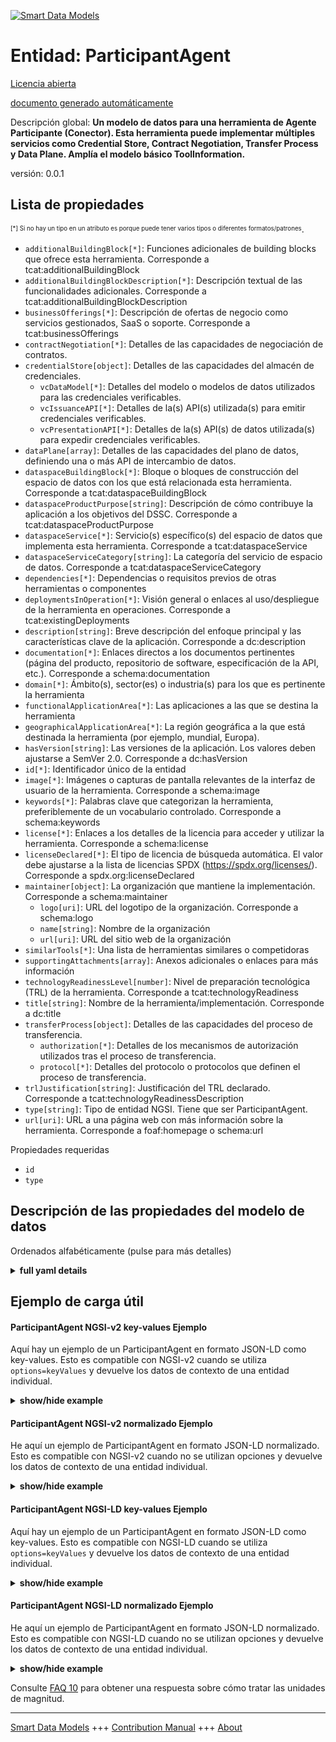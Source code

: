 <!-- 10-Header -->  
[![Smart Data Models](https://smartdatamodels.org/wp-content/uploads/2022/01/SmartDataModels_logo.png "Logo")](https://smartdatamodels.org)  
Entidad: ParticipantAgent  
=========================<!-- /10-Header -->  
<!-- 15-License -->  
[Licencia abierta](https://github.com/smart-data-models//dataModel.DataSpace/blob/master/ParticipantAgent/LICENSE.md)  
[documento generado automáticamente](https://docs.google.com/presentation/d/e/2PACX-1vTs-Ng5dIAwkg91oTTUdt8ua7woBXhPnwavZ0FxgR8BsAI_Ek3C5q97Nd94HS8KhP-r_quD4H0fgyt3/pub?start=false&loop=false&delayms=3000#slide=id.gb715ace035_0_60)  
<!-- /15-License -->  
<!-- 20-Description -->  
Descripción global: **Un modelo de datos para una herramienta de Agente Participante (Conector). Esta herramienta puede implementar múltiples servicios como Credential Store, Contract Negotiation, Transfer Process y Data Plane. Amplía el modelo básico ToolInformation.**  
versión: 0.0.1  
<!-- /20-Description -->  
<!-- 30-PropertiesList -->  

## Lista de propiedades  

<sup><sub>[*] Si no hay un tipo en un atributo es porque puede tener varios tipos o diferentes formatos/patrones</sub></sup>.  
- `additionalBuildingBlock[*]`: Funciones adicionales de building blocks que ofrece esta herramienta. Corresponde a tcat:additionalBuildingBlock  - `additionalBuildingBlockDescription[*]`: Descripción textual de las funcionalidades adicionales. Corresponde a tcat:additionalBuildingBlockDescription  - `businessOfferings[*]`: Descripción de ofertas de negocio como servicios gestionados, SaaS o soporte. Corresponde a tcat:businessOfferings  - `contractNegotiation[*]`: Detalles de las capacidades de negociación de contratos.  - `credentialStore[object]`: Detalles de las capacidades del almacén de credenciales.  	- `vcDataModel[*]`: Detalles del modelo o modelos de datos utilizados para las credenciales verificables.    
	- `vcIssuanceAPI[*]`: Detalles de la(s) API(s) utilizada(s) para emitir credenciales verificables.    
	- `vcPresentationAPI[*]`: Detalles de la(s) API(s) de datos utilizada(s) para expedir credenciales verificables.    
- `dataPlane[array]`: Detalles de las capacidades del plano de datos, definiendo una o más API de intercambio de datos.  - `dataspaceBuildingBlock[*]`: Bloque o bloques de construcción del espacio de datos con los que está relacionada esta herramienta. Corresponde a tcat:dataspaceBuildingBlock  - `dataspaceProductPurpose[string]`: Descripción de cómo contribuye la aplicación a los objetivos del DSSC. Corresponde a tcat:dataspaceProductPurpose  - `dataspaceService[*]`: Servicio(s) específico(s) del espacio de datos que implementa esta herramienta. Corresponde a tcat:dataspaceService  - `dataspaceServiceCategory[string]`: La categoría del servicio de espacio de datos. Corresponde a tcat:dataspaceServiceCategory  - `dependencies[*]`: Dependencias o requisitos previos de otras herramientas o componentes  - `deploymentsInOperation[*]`: Visión general o enlaces al uso/despliegue de la herramienta en operaciones. Corresponde a tcat:existingDeployments  - `description[string]`: Breve descripción del enfoque principal y las características clave de la aplicación. Corresponde a dc:description  - `documentation[*]`: Enlaces directos a los documentos pertinentes (página del producto, repositorio de software, especificación de la API, etc.). Corresponde a schema:documentation  - `domain[*]`: Ámbito(s), sector(es) o industria(s) para los que es pertinente la herramienta  - `functionalApplicationArea[*]`: Las aplicaciones a las que se destina la herramienta  - `geographicalApplicationArea[*]`: La región geográfica a la que está destinada la herramienta (por ejemplo, mundial, Europa).  - `hasVersion[string]`: Las versiones de la aplicación. Los valores deben ajustarse a SemVer 2.0. Corresponde a dc:hasVersion  - `id[*]`: Identificador único de la entidad  - `image[*]`: Imágenes o capturas de pantalla relevantes de la interfaz de usuario de la herramienta. Corresponde a schema:image  - `keywords[*]`: Palabras clave que categorizan la herramienta, preferiblemente de un vocabulario controlado. Corresponde a schema:keywords  - `license[*]`: Enlaces a los detalles de la licencia para acceder y utilizar la herramienta. Corresponde a schema:license  - `licenseDeclared[*]`: El tipo de licencia de búsqueda automática. El valor debe ajustarse a la lista de licencias SPDX (https://spdx.org/licenses/). Corresponde a spdx.org:licenseDeclared  - `maintainer[object]`: La organización que mantiene la implementación. Corresponde a schema:maintainer  	- `logo[uri]`: URL del logotipo de la organización. Corresponde a schema:logo    
	- `name[string]`: Nombre de la organización    
	- `url[uri]`: URL del sitio web de la organización    
- `similarTools[*]`: Una lista de herramientas similares o competidoras  - `supportingAttachments[array]`: Anexos adicionales o enlaces para más información  - `technologyReadinessLevel[number]`: Nivel de preparación tecnológica (TRL) de la herramienta. Corresponde a tcat:technologyReadiness  - `title[string]`: Nombre de la herramienta/implementación. Corresponde a dc:title  - `transferProcess[object]`: Detalles de las capacidades del proceso de transferencia.  	- `authorization[*]`: Detalles de los mecanismos de autorización utilizados tras el proceso de transferencia.    
	- `protocol[*]`: Detalles del protocolo o protocolos que definen el proceso de transferencia.    
- `trlJustification[string]`: Justificación del TRL declarado. Corresponde a tcat:technologyReadinessDescription  - `type[string]`: Tipo de entidad NGSI. Tiene que ser ParticipantAgent.  - `url[uri]`: URL a una página web con más información sobre la herramienta. Corresponde a foaf:homepage o schema:url  <!-- /30-PropertiesList -->  
<!-- 35-RequiredProperties -->  
Propiedades requeridas  
- `id`  - `type`  <!-- /35-RequiredProperties -->  
<!-- 40-NotesYaml -->  
<!-- /40-NotesYaml -->  
<!-- 50-DataModelHeader -->  
## Descripción de las propiedades del modelo de datos  
Ordenados alfabéticamente (pulse para más detalles)  
<!-- /50-DataModelHeader -->  
<!-- 60-ModelYaml -->  
<details><summary><strong>full yaml details</strong></summary>    
```yaml  
ParticipantAgent:    
  description: A data model for a Participant Agent (Connector) tool. This tool can implement multiple services like Credential Store, Contract Negotiation, Transfer Process, and Data Plane. It extends the base ToolInformation model.    
  properties:    
    additionalBuildingBlock:    
      anyOf:    
        - items:    
            type: string    
          type: array    
        - type: string    
      description: Additional building blocks functions offered by this tool. Corresponds to tcat:additionalBuildingBlock    
      x-ngsi:    
        type: Property    
    additionalBuildingBlockDescription:    
      anyOf:    
        - items:    
            type: string    
          type: array    
        - type: string    
      description: Textual description of additional functionalities. Corresponds to tcat:additionalBuildingBlockDescription    
      x-ngsi:    
        type: Property    
    businessOfferings:    
      anyOf:    
        - items:    
            type: string    
          type: array    
        - type: string    
      description: Description of business offerings like managed services, SaaS, or support. Corresponds to tcat:businessOfferings    
      x-ngsi:    
        type: Property    
    contractNegotiation:    
      anyOf:    
        - items:    
            properties:    
              conformsTo:    
                description: Version(s) of the specification it conforms to. Corresponds to dcterms:conformsTo    
                items:    
                  type: string    
                type: array    
                x-ngsi:    
                  type: Property    
              homepage:    
                description: Homepage of the specification. Corresponds to foaf:homepage    
                format: uri    
                type: string    
                x-ngsi:    
                  type: Property    
              name:    
                description: Name of the specification or standard. Corresponds to dc:title    
                type: string    
                x-ngsi:    
                  type: Property    
              standardizedBy:    
                description: The standardization body. Corresponds to tcat:standardizedBy    
                type: string    
                x-ngsi:    
                  type: Property    
            type: object    
          type: array    
        - properties:    
            conformsTo:    
              description: Version(s) of the specification it conforms to. Corresponds to dcterms:conformsTo    
              items:    
                type: string    
              type: array    
              x-ngsi:    
                type: Property    
            homepage:    
              description: Homepage of the specification. Corresponds to foaf:homepage    
              format: uri    
              type: string    
              x-ngsi:    
                type: Property    
            name:    
              description: Name of the specification or standard. Corresponds to dc:title    
              type: string    
              x-ngsi:    
                type: Property    
            standardizedBy:    
              description: The standardization body. Corresponds to tcat:standardizedBy    
              type: string    
              x-ngsi:    
                type: Property    
          type: object    
      description: Details of the contract negotiation capabilities.    
      minItems: 1    
      x-ngsi:    
        type: Property    
    credentialStore:    
      description: Details of the credential store capabilities.    
      properties:    
        vcDataModel:    
          anyOf:    
            - items:    
                properties:    
                  conformsTo:    
                    description: Version(s) of the specification it conforms to. Corresponds to dcterms:conformsTo    
                    items:    
                      type: string    
                    type: array    
                    x-ngsi:    
                      type: Property    
                  homepage:    
                    description: Homepage of the specification. Corresponds to foaf:homepage    
                    format: uri    
                    type: string    
                    x-ngsi:    
                      type: Property    
                  name:    
                    description: Name of the specification or standard. Corresponds to dc:title    
                    type: string    
                    x-ngsi:    
                      type: Property    
                  standardizedBy:    
                    description: The standardization body. Corresponds to tcat:standardizedBy    
                    type: string    
                    x-ngsi:    
                      type: Property    
                type: object    
              type: array    
            - conformsTo:    
                description: Version(s) of the specification it conforms to. Corresponds to dcterms:conformsTo    
                items:    
                  type: string    
                type: array    
                x-ngsi:    
                  type: Property    
              homepage:    
                description: Homepage of the specification. Corresponds to foaf:homepage    
                format: uri    
                type: string    
                x-ngsi:    
                  type: Property    
              name:    
                description: Name of the specification or standard. Corresponds to dc:title    
                type: string    
                x-ngsi:    
                  type: Property    
              standardizedBy:    
                description: The standardization body. Corresponds to tcat:standardizedBy    
                type: string    
                x-ngsi:    
                  type: Property    
          description: Details of data model(s) used for Verifiable Credentials.    
          minItems: 1    
          x-ngsi:    
            type: Property    
        vcIssuanceAPI:    
          anyOf:    
            - items:    
                properties:    
                  conformsTo:    
                    description: Version(s) of the specification it conforms to. Corresponds to dcterms:conformsTo    
                    items:    
                      type: string    
                    type: array    
                    x-ngsi:    
                      type: Property    
                  homepage:    
                    description: Homepage of the specification. Corresponds to foaf:homepage    
                    format: uri    
                    type: string    
                    x-ngsi:    
                      type: Property    
                  name:    
                    description: Name of the specification or standard. Corresponds to dc:title    
                    type: string    
                    x-ngsi:    
                      type: Property    
                  standardizedBy:    
                    description: The standardization body. Corresponds to tcat:standardizedBy    
                    type: string    
                    x-ngsi:    
                      type: Property    
                type: object    
              type: array    
            - conformsTo:    
                description: Version(s) of the specification it conforms to. Corresponds to dcterms:conformsTo    
                items:    
                  type: string    
                type: array    
                x-ngsi:    
                  type: Property    
              homepage:    
                description: Homepage of the specification. Corresponds to foaf:homepage    
                format: uri    
                type: string    
                x-ngsi:    
                  type: Property    
              name:    
                description: Name of the specification or standard. Corresponds to dc:title    
                type: string    
                x-ngsi:    
                  type: Property    
              standardizedBy:    
                description: The standardization body. Corresponds to tcat:standardizedBy    
                type: string    
                x-ngsi:    
                  type: Property    
          description: Details of the API(s) used for issuing Verifiable Credentials.    
          minItems: 1    
          x-ngsi:    
            type: Property    
        vcPresentationAPI:    
          anyOf:    
            - items:    
                properties:    
                  conformsTo:    
                    description: Version(s) of the specification it conforms to. Corresponds to dcterms:conformsTo    
                    items:    
                      type: string    
                    type: array    
                    x-ngsi:    
                      type: Property    
                  homepage:    
                    description: Homepage of the specification. Corresponds to foaf:homepage    
                    format: uri    
                    type: string    
                    x-ngsi:    
                      type: Property    
                  name:    
                    description: Name of the specification or standard. Corresponds to dc:title    
                    type: string    
                    x-ngsi:    
                      type: Property    
                  standardizedBy:    
                    description: The standardization body. Corresponds to tcat:standardizedBy    
                    type: string    
                    x-ngsi:    
                      type: Property    
                type: object    
              type: array    
            - conformsTo:    
                description: Version(s) of the specification it conforms to. Corresponds to dcterms:conformsTo    
                items:    
                  type: string    
                type: array    
                x-ngsi:    
                  type: Property    
              homepage:    
                description: Homepage of the specification. Corresponds to foaf:homepage    
                format: uri    
                type: string    
                x-ngsi:    
                  type: Property    
              name:    
                description: Name of the specification or standard. Corresponds to dc:title    
                type: string    
                x-ngsi:    
                  type: Property    
              standardizedBy:    
                description: The standardization body. Corresponds to tcat:standardizedBy    
                type: string    
                x-ngsi:    
                  type: Property    
          description: Details of data API(s) used for issuing Verifiable Credentials.    
          minItems: 1    
          x-ngsi:    
            type: Property    
      type: object    
      x-ngsi:    
        type: Property    
    dataPlane:    
      description: Details of the data plane capabilities, defining one or more data exchange APIs.    
      items:    
        properties:    
          accepts:    
            anyOf:    
              - items:    
                  type: string    
                type: array    
              - type: string    
            description: List of MIME types the data plane can accept for import. Corresponds to HTTP Accept header.    
            type: array    
            x-ngsi:    
              type: Property    
          apiSpecification:    
            anyOf:    
              - items:    
                  properties:    
                    conformsTo:    
                      description: Version(s) of the specification it conforms to. Corresponds to dcterms:conformsTo    
                      items:    
                        type: string    
                      type: array    
                      x-ngsi:    
                        type: Property    
                    homepage:    
                      description: Homepage of the specification. Corresponds to foaf:homepage    
                      format: uri    
                      type: string    
                      x-ngsi:    
                        type: Property    
                    name:    
                      description: Name of the specification or standard. Corresponds to dc:title    
                      type: string    
                      x-ngsi:    
                        type: Property    
                    standardizedBy:    
                      description: The standardization body. Corresponds to tcat:standardizedBy    
                      type: string    
                      x-ngsi:    
                        type: Property    
                  type: object    
                type: array    
              - properties:    
                  conformsTo:    
                    description: Version(s) of the specification it conforms to. Corresponds to dcterms:conformsTo    
                    items:    
                      type: string    
                    type: array    
                    x-ngsi:    
                      type: Property    
                  homepage:    
                    description: Homepage of the specification. Corresponds to foaf:homepage    
                    format: uri    
                    type: string    
                    x-ngsi:    
                      type: Property    
                  name:    
                    description: Name of the specification or standard. Corresponds to dc:title    
                    type: string    
                    x-ngsi:    
                      type: Property    
                  standardizedBy:    
                    description: The standardization body. Corresponds to tcat:standardizedBy    
                    type: string    
                    x-ngsi:    
                      type: Property    
                type: object    
            description: Details of API specification mechanisms used on the data plane.    
            minItems: 1    
            x-ngsi:    
              type: Property    
          contentType:    
            anyOf:    
              - items:    
                  type: string    
                type: array    
              - type: string    
            description: List of MIME types the data plane can export. Corresponds to HTTP Content-Type header.    
            type: array    
            x-ngsi:    
              type: Property    
          openAPI:    
            anyOf:    
              - items:    
                  format: uri    
                  type: string    
                type: array    
              - format: uri    
                type: string    
            description: Link(s) to a machine-readable interface of the API. Corresponds to tcat:openAPI.    
            type: array    
            x-ngsi:    
              type: Property    
        type: object    
      type: array    
      x-ngsi:    
        type: Property    
    dataspaceBuildingBlock:    
      anyOf:    
        - items:    
            type: string    
          type: array    
        - type: string    
      description: The data space building block(s) this tool is related to. Corresponds to tcat:dataspaceBuildingBlock    
      minItems: 1    
      x-ngsi:    
        type: Property    
    dataspaceProductPurpose:    
      description: Description of how the implementation contributes to DSSC's objectives. Corresponds to tcat:dataspaceProductPurpose    
      type: string    
      x-ngsi:    
        type: Property    
    dataspaceService:    
      anyOf:    
        - items:    
            type: string    
          type: array    
        - type: string    
      description: The specific data space service(s) this tool implements. Corresponds to tcat:dataspaceService    
      minItems: 1    
      x-ngsi:    
        type: Property    
    dataspaceServiceCategory:    
      description: The category of the data space service. Corresponds to tcat:dataspaceServiceCategory    
      enum:    
        - Federation services    
        - Participant Agent services    
        - Value Creation services    
      type: string    
      x-ngsi:    
        type: Property    
    dependencies:    
      anyOf:    
        - items:    
            type: string    
          type: array    
        - type: string    
      description: Dependencies or prerequisites on other tools or components    
      x-ngsi:    
        type: Property    
    deploymentsInOperation:    
      anyOf:    
        - items:    
            type: string    
          type: array    
        - type: string    
      description: Overview or links to usage/deployments of the tool in operations. Corresponds to tcat:existingDeployments    
      x-ngsi:    
        type: Property    
    description:    
      description: A brief overview of the primary focus and key features of the implementation. Corresponds to dc:description    
      type: string    
      x-ngsi:    
        type: Property    
    documentation:    
      anyOf:    
        - items:    
            format: uri    
            type: string    
          type: array    
        - format: uri    
          type: string    
      description: Direct links to relevant documents (product page, software repository, API spec, etc.). Corresponds to schema:documentation    
      minItems: 1    
      x-ngsi:    
        type: Property    
    domain:    
      anyOf:    
        - items:    
            type: string    
          type: array    
        - type: string    
      description: The domain(s), sector(s), or industry/ies for which the tool is relevant    
      x-ngsi:    
        type: Property    
    functionalApplicationArea:    
      anyOf:    
        - items:    
            type: string    
          type: array    
        - type: string    
      description: The applications for which the tool is intended    
      x-ngsi:    
        type: Property    
    geographicalApplicationArea:    
      anyOf:    
        - items:    
            type: string    
          type: array    
        - type: string    
      description: The geographical region for which the tool is intended (e.g., global, Europe)    
      x-ngsi:    
        type: Property    
    hasVersion:    
      description: The versions of the implementation. Values must adhere to SemVer 2.0. Corresponds to dc:hasVersion    
      type: string    
      x-ngsi:    
        type: Property    
    id:    
      anyOf:    
        - description: Identifier format of any NGSI entity    
          maxLength: 256    
          minLength: 1    
          pattern: ^[\w\-\.\{\}\$\+\*\[\]`|~^@!,:\\]+$    
          type: string    
          x-ngsi:    
            type: Property    
        - description: Identifier format of any NGSI entity    
          format: uri    
          type: string    
          x-ngsi:    
            type: Property    
      description: Unique identifier of the entity    
      x-ngsi:    
        type: Relationship    
    image:    
      anyOf:    
        - items:    
            format: uri    
            type: string    
          type: array    
        - format: uri    
          type: string    
      description: Relevant pictures or screenshots of the tool’s user interface. Corresponds to schema:image    
      x-ngsi:    
        type: Property    
    keywords:    
      anyOf:    
        - items:    
            type: string    
          type: array    
        - type: string    
      description: Keywords that categorize the tool, preferably from a controlled vocabulary. Corresponds to schema:keywords    
      x-ngsi:    
        type: Property    
    license:    
      anyOf:    
        - items:    
            format: uri    
            type: string    
          type: array    
        - format: uri    
          type: string    
      description: Links to the license details for accessing and using the tool. Corresponds to schema:license    
      minItems: 1    
      x-ngsi:    
        type: Property    
    licenseDeclared:    
      anyOf:    
        - items:    
            type: string    
          type: array    
        - type: string    
      description: The machine-searchable license type. Value must adhere to SPDX license list (https://spdx.org/licenses/). Corresponds to spdx.org:licenseDeclared    
      minItems: 1    
      x-ngsi:    
        type: Property    
    maintainer:    
      description: The organization that maintains the implementation. Corresponds to schema:maintainer    
      properties:    
        logo:    
          description: URL of the organization's logo. Corresponds to schema:logo    
          format: uri    
          type: string    
          x-ngsi:    
            type: Property    
        name:    
          description: Name of the organization    
          type: string    
          x-ngsi:    
            type: Property    
        url:    
          description: URL of the organization's website    
          format: uri    
          type: string    
          x-ngsi:    
            type: Property    
      required:    
        - name    
      type: object    
      x-ngsi:    
        type: Property    
    similarTools:    
      anyOf:    
        - items:    
            type: string    
          type: array    
        - type: string    
      description: A list of similar or competing tools    
      x-ngsi:    
        type: Property    
    supportingAttachments:    
      description: Additional attachments or links for more information    
      items:    
        description: Additional attachments or links for more information    
        format: uri    
        type: string    
        x-ngsi:    
          type: Property    
      type: array    
      x-ngsi:    
        type: Property    
    technologyReadinessLevel:    
      description: The Technology Readiness Level (TRL) of the tool. Corresponds to tcat:technologyReadiness    
      maximum: 9    
      minimum: 1    
      type: number    
      x-ngsi:    
        type: Property    
    title:    
      description: The name of the tool/implementation. Corresponds to dc:title    
      type: string    
      x-ngsi:    
        type: Property    
    transferProcess:    
      description: Details of the transfer process capabilities.    
      properties:    
        authorization:    
          anyOf:    
            - items:    
                properties:    
                  conformsTo:    
                    description: Version(s) of the specification it conforms to. Corresponds to dcterms:conformsTo    
                    items:    
                      type: string    
                    type: array    
                    x-ngsi:    
                      type: Property    
                  homepage:    
                    description: Homepage of the specification. Corresponds to foaf:homepage    
                    format: uri    
                    type: string    
                    x-ngsi:    
                      type: Property    
                  name:    
                    description: Name of the specification or standard. Corresponds to dc:title    
                    type: string    
                    x-ngsi:    
                      type: Property    
                  standardizedBy:    
                    description: The standardization body. Corresponds to tcat:standardizedBy    
                    type: string    
                    x-ngsi:    
                      type: Property    
                type: object    
              type: array    
            - conformsTo:    
                description: Version(s) of the specification it conforms to. Corresponds to dcterms:conformsTo    
                items:    
                  type: string    
                type: array    
                x-ngsi:    
                  type: Property    
              homepage:    
                description: Homepage of the specification. Corresponds to foaf:homepage    
                format: uri    
                type: string    
                x-ngsi:    
                  type: Property    
              name:    
                description: Name of the specification or standard. Corresponds to dc:title    
                type: string    
                x-ngsi:    
                  type: Property    
              standardizedBy:    
                description: The standardization body. Corresponds to tcat:standardizedBy    
                type: string    
                x-ngsi:    
                  type: Property    
          description: Details of authorization mechanisms used behind the transfer process.    
          minItems: 1    
          x-ngsi:    
            type: Property    
        protocol:    
          anyOf:    
            - items:    
                properties:    
                  conformsTo:    
                    description: Version(s) of the specification it conforms to. Corresponds to dcterms:conformsTo    
                    items:    
                      type: string    
                    type: array    
                    x-ngsi:    
                      type: Property    
                  homepage:    
                    description: Homepage of the specification. Corresponds to foaf:homepage    
                    format: uri    
                    type: string    
                    x-ngsi:    
                      type: Property    
                  name:    
                    description: Name of the specification or standard. Corresponds to dc:title    
                    type: string    
                    x-ngsi:    
                      type: Property    
                  standardizedBy:    
                    description: The standardization body. Corresponds to tcat:standardizedBy    
                    type: string    
                    x-ngsi:    
                      type: Property    
                type: object    
              type: array    
            - conformsTo:    
                description: Version(s) of the specification it conforms to. Corresponds to dcterms:conformsTo    
                items:    
                  type: string    
                type: array    
                x-ngsi:    
                  type: Property    
              homepage:    
                description: Homepage of the specification. Corresponds to foaf:homepage    
                format: uri    
                type: string    
                x-ngsi:    
                  type: Property    
              name:    
                description: Name of the specification or standard. Corresponds to dc:title    
                type: string    
                x-ngsi:    
                  type: Property    
              standardizedBy:    
                description: The standardization body. Corresponds to tcat:standardizedBy    
                type: string    
                x-ngsi:    
                  type: Property    
          description: Details of protocol(s) defining the transfer process.    
          minItems: 1    
          x-ngsi:    
            type: Property    
      type: object    
      x-ngsi:    
        type: Property    
    trlJustification:    
      description: Justification for the declared TRL. Corresponds to tcat:technologyReadinessDescription    
      type: string    
      x-ngsi:    
        type: Property    
    type:    
      description: NGSI entity type. It has to be ParticipantAgent.    
      enum:    
        - ParticipantAgent    
      type: string    
      x-ngsi:    
        type: Property    
    url:    
      description: A URL to a webpage with more information about the tool. Corresponds to foaf:homepage or schema:url    
      format: uri    
      type: string    
      x-ngsi:    
        type: Property    
  required:    
    - id    
    - type    
  type: object    
  x-derived-from: ''    
  x-disclaimer: Redistribution and use in source and binary forms, with or without modification, are permitted  provided that the license conditions are met. Copyleft (c) 2025 Contributors to Smart Data Models Program    
  x-license-url: https://github.com/smart-data-models/dataModel.DataSpace/blob/master/ParticipantAgent/LICENSE.md    
  x-model-schema: https://smart-data-models.github.io/dataModel.DataSpace/ParticipantAgent/schema.json    
  x-model-tags: ''    
  x-version: 0.0.1    
```  
</details>    
<!-- /60-ModelYaml -->  
<!-- 70-MiddleNotes -->  
<!-- /70-MiddleNotes -->  
<!-- 80-Examples -->  
## Ejemplo de carga útil  
#### ParticipantAgent NGSI-v2 key-values Ejemplo  
Aquí hay un ejemplo de un ParticipantAgent en formato JSON-LD como key-values. Esto es compatible con NGSI-v2 cuando se utiliza `options=keyValues` y devuelve los datos de contexto de una entidad individual.  
<details><summary><strong>show/hide example</strong></summary>    
```json  
{  
  "id": "urn:ngsi-ld:ParticipantAgentt:FIWARE-DSC-2.28.0",  
  "type": "ParticipantAgent",  
  "title": "FIWARE Data Space Connector",  
  "description": "An integrated suite of components implementing DSBA recommendations",  
  "url": "https://github.com/FIWARE/data-space-connector",  
  "hasVersion":  "2.28.0",  
  "maintainer": {  
    "name": "FIWARE Foundation"  
  },  
  "dataspaceProductPurpose": "To provide a ready-to-use component for participants to join and interact within a data space.",  
  "documentation": [  
    "https://github.com/FIWARE/data-space-connector/blob/main/README.md"  
  ],  
  "license": [  
    "https://github.com/FIWARE/data-space-connector/blob/main/LICENSE"  
  ],  
  "licenseDeclared": [  
    "MIT"  
  ],  
  "dataspaceServiceCategory": "Participant Agent services",  
  "dataspaceService": [  
    "Credential Store",  
    "Contract Negotiation",  
    "Transfer Process",  
    "Data Plane"  
  ],  
  "dataspaceBuildingBlock": [  
    "Identity Management",  
    "Contract and Usage Policies",  
    "Data Exchange"  
  ],  
  "technologyReadinessLevel": 8,  
  "credentialStore": {  
    "vcDataModel": {  
      "name": "Verifiable Credentials Data Model",  
      "standardizedBy": "W3C",  
      "conformsTo": [  
        "1.1",  
        "2.0"  
      ],  
      "homepage": "https://www.w3.org/TR/vc-data-model/"  
    },  
    "vcIssuanceAPI": {  
      "name": "OpenID for Verifiable Credential Issuance",  
      "standardizedBy": "OpenID",  
      "conformsTo": [  
        "1.0.15"  
      ],  
      "homepage": "https://openid.net/specs/openid-4-verifiable-credential-issuance-1_0.html"  
    },  
    "vcPresentationAPI": {  
      "name": "OpenID for Verifiable Presentations",  
      "standardizedBy": "OpenID",  
      "conformsTo": [  
        "1.0"  
      ],  
      "homepage": "https://openid.net/specs/openid-4-verifiable-presentations-1_0.html"  
    }  
  },  
  "contractNegotiation": {  
    "name": "Agreement Management API",  
    "standardizedBy": "TMForum",  
    "conformsTo": [  
      "5.0.0"  
    ],  
    "homepage": "https://www.tmforum.org/oda/open-apis/agreement"  
  },  
  "transferProcess": {  
    "protocol": {  
      "name": "Dataspace Protocol",  
      "standardizedBy": "DSP",  
      "conformsTo": [  
        "2024-1"  
      ],  
      "homepage": "https://docs.internationaldataspaces.org/dataspace-protocol/"  
    },  
    "authorization": {  
      "name": "ODRL",  
      "standardizedBy": "W3C",  
      "conformsTo": [  
        "2.2"  
      ],  
      "homepage": "https://www.w3.org/TR/odrl-model/"  
    }  
  },  
  "dataPlane": [  
    {  
      "apiSpecification": {  
        "name": "NGSI-LD",  
        "standardizedBy": "ETSI",  
        "conformsTo": [  
          "1.8.1",  
          "1.9.1"  
        ],  
        "homepage": "https://www.etsi.org/deliver/etsi_gs/CIM/001_099/009/01.09.01_60/gs_CIM009v010901p.pdf"  
      },  
      "accepts": [  
        "application/json",  
        "application/ld+json"  
      ],  
      "contentType": [  
        "application/json",  
        "application/ld+json",  
        "application/geo+json"  
      ],  
      "openAPI": [  
        "https://forge.etsi.org/rep/cim/ngsi-ld-openapi/-/raw/v1.9.1/ngsi-ld-api-v1.9.1.yaml"  
      ]  
    },  
    {  
      "apiSpecification": {  
        "name": "HTTP File Download",  
        "standardizedBy": "IETF",  
        "conformsTo": [  
          "RFC7231"  
        ],  
        "homepage": "https://tools.ietf.org/html/rfc7231"  
      },  
      "accepts": [],  
      "contentType": [  
        "image/jpeg",  
        "image/png"  
      ]  
    }  
  ]  
}  
```  
</details>  
#### ParticipantAgent NGSI-v2 normalizado Ejemplo  
He aquí un ejemplo de ParticipantAgent en formato JSON-LD normalizado. Esto es compatible con NGSI-v2 cuando no se utilizan opciones y devuelve los datos de contexto de una entidad individual.  
<details><summary><strong>show/hide example</strong></summary>    
```json  
{  
  "id": "urn:ngsi-ld:ParticipantAgent:FIWARE-DSC-2.28.0",  
  "type": "ParticipantAgent",  
  "title": {  
    "type": "Text",  
    "value": "FIWARE Data Space Connector"  
  },  
  "description": {  
    "type": "Text",  
    "value": "An integrated suite of components implementing DSBA recommendations"  
  },  
  "url": {  
    "type": "URL",  
    "value": "https:/github.com/FIWARE/data-space-connector"  
  },  
  "hasVersion": {  
    "type": "Text",  
    "value": "2.28.0"  
  },  
  "maintainer": {  
    "type": "StructuredValue",  
    "value": {  
      "name": "FIWARE Foundation"  
    }  
  },  
  "dataspaceProductPurpose": {  
    "type": "Text",  
    "value": "To provide a ready-to-use component for participants to join and interact within a data space."  
  },  
  "documentation": {  
    "type": "URL",  
    "value": "https://github.com/FIWARE/data-space-connector/blob/main/README.md"  
  },  
  "license": {  
    "type": "URL",  
    "value": "https://github.com/FIWARE/data-space-connector/blob/main/LICENSE"  
  },  
  "licenseDeclared": {  
    "type": "Text",  
    "value": "MIT"  
  },  
  "dataspaceServiceCategory": {  
    "type": "Text",  
    "value": "Participant Agent services"  
  },  
  "dataspaceService": {  
    "type": "array",  
    "value": [  
      "Credential Store",  
      "Contract Negotiation",  
      "Transfer Process",  
      "Data Plane"  
    ]  
  },  
  "dataspaceBuildingBlock": {  
    "type": "array",  
    "value": [  
      "Identity Management",  
      "Contract and Usage Policies",  
      "Data Exchange"  
    ]  
  },  
  "technologyReadinessLevel": {  
    "type": "Number",  
    "value": 8  
  },  
  "credentialStore": {  
    "type": "StructuredValue",  
    "value": {  
      "vcDataModel": {  
        "name": "Verifiable Credentials Data Model",  
        "standardizedBy": {  
          "type": "Property",  
          "value": "W3C",  
          "conformsTo": [  
            "1.1",  
            "2.0"  
          ],  
          "homepage": "https://www.w3.org/TR/vc-data-model/"  
        },  
        "vcIssuanceAPI": {  
          "name": "OpenID for Verifiable Credential Issuance",  
          "standardizedBy": "OpenID",  
          "conformsTo": "1.0.15",  
          "homepage": "https://openid.net/specs/openid-4-verifiable-credential-issuance-1_0.html"  
        },  
        "vcPresentationAPI": {  
          "name": "OpenID for Verifiable Presentations",  
          "standardizedBy": "OpenID",  
          "conformsTo": "1.0",  
          "homepage": "https://openid.net/specs/openid-4-verifiable-presentations-1_0.html"  
        }  
      },  
      "contractNegotiation": {  
        "type": "StructuredValue",  
        "value": {  
          "name": "Agreement Management API",  
          "standardizedBy": "TMForum",  
          "conformsTo": "5.0.0",  
          "homepage": "https://www.tmforum.org/oda/open-apis/agreement"  
        }  
      },  
      "transferProcess": {  
        "type": "StructuredValue",  
        "value": {  
          "protocol": {  
            "name": "Dataspace Protocol",  
            "standardizedBy": "DSP",  
            "conformsTo": "2024-1",  
            "homepage": "https://docs.internationaldataspaces.org/dataspace-protocol/"  
          },  
          "authorization": {  
            "name": "ODRL",  
            "standardizedBy": "W3C",  
            "conformsTo": "2.2",  
            "homepage": "https://www.w3.org/TR/odrl-model/"  
          }  
        }  
      },  
      "dataPlane": {  
        "type": "StructuredValue",  
        "value": [  
          {  
            "apiSpecification": {  
              "name": "NGSI-LD",  
              "standardizedBy": "ETSI",  
              "conformsTo": [  
                "1.8.1",  
                "1.9.1"  
              ],  
              "homepage": "https://www.etsi.org/deliver/etsi_gs/CIM/001_099/009/01.09.01_60/gs_CIM009v010901p.pdf"  
            },  
            "accepts": [  
              "application/json",  
              "application/ld+json"  
            ],  
            "contentType": [  
              "application/json",  
              "application/ld+json",  
              "application/geo+json"  
            ],  
            "openAPI": "https://forge.etsi.org/rep/cim/ngsi-ld-openapi/-/raw/v1.9.1/ngsi-ld-api-v1.9.1.yaml"  
          },  
          {  
            "apiSpecification": {  
              "name": "HTTP File Download",  
              "standardizedBy": "IETF",  
              "conformsTo": "RFC7231",  
              "homepage": "https:/tools.ietf.org/html/rfc7231"  
            },  
            "accepts": "*",  
            "contentType": [  
              "image/jpeg",  
              "image/png"  
            ]  
          }  
        ]  
      }  
    }  
  }  
}  
```  
</details>  
#### ParticipantAgent NGSI-LD key-values Ejemplo  
Aquí hay un ejemplo de un ParticipantAgent en formato JSON-LD como key-values. Esto es compatible con NGSI-LD cuando se utiliza `options=keyValues` y devuelve los datos de contexto de una entidad individual.  
<details><summary><strong>show/hide example</strong></summary>    
```json  
{  
  "id": "urn:ngsi-ld:ParticipantAgent:FIWARE-DSC-2.28.0",  
  "type": "ParticipantAgent",  
  "title": "FIWARE Data Space Connector",  
  "description": "An integrated suite of components implementing DSBA recommendations",  
  "url": "https://github.com/FIWARE/data-space-connector",  
  "hasVersion": "2.28.0",  
  "maintainer": {  
    "name": "FIWARE Foundation"  
  },  
  "dataspaceProductPurpose": "To provide a ready-to-use component for participants to join and interact within a data space.",  
  "documentation": [  
    "https://github.com/FIWARE/data-space-connector/blob/main/README.md"  
  ],  
  "license": [  
    "https://github.com/FIWARE/data-space-connector/blob/main/LICENSE"  
  ],  
  "licenseDeclared": [  
    "MIT"  
  ],  
  "dataspaceServiceCategory": "Participant Agent services",  
  "dataspaceService": [  
    "Credential Store",  
    "Contract Negotiation",  
    "Transfer Process",  
    "Data Plane"  
  ],  
  "dataspaceBuildingBlock": [  
    "Identity Management",  
    "Contract and Usage Policies",  
    "Data Exchange"  
  ],  
  "technologyReadinessLevel": 8,  
  "credentialStore": {  
    "vcDataModel": {  
      "name": "Verifiable Credentials Data Model",  
      "standardizedBy": "W3C",  
      "conformsTo": [  
        "1.1",  
        "2.0"  
      ],  
      "homepage": "https://www.w3.org/TR/vc-data-model/"  
    },  
    "vcIssuanceAPI": {  
      "name": "OpenID for Verifiable Credential Issuance",  
      "standardizedBy": "OpenID",  
      "conformsTo": [  
        "1.0.15"  
      ],  
      "homepage": "https://openid.net/specs/openid-4-verifiable-credential-issuance-1_0.html"  
    },  
    "vcPresentationAPI": {  
      "name": "OpenID for Verifiable Presentations",  
      "standardizedBy": "OpenID",  
      "conformsTo": [  
        "1.0"  
      ],  
      "homepage": "https://openid.net/specs/openid-4-verifiable-presentations-1_0.html"  
    }  
  },  
  "contractNegotiation": {  
    "name": "Agreement Management API",  
    "standardizedBy": "TMForum",  
    "conformsTo": [  
      "5.0.0"  
    ],  
    "homepage": "https://www.tmforum.org/oda/open-apis/agreement"  
  },  
  "transferProcess": {  
    "protocol": {  
      "name": "Dataspace Protocol",  
      "standardizedBy": "DSP",  
      "conformsTo": [  
        "2024-1"  
      ],  
      "homepage": "https://docs.internationaldataspaces.org/dataspace-protocol/"  
    },  
    "authorization": {  
      "name": "ODRL",  
      "standardizedBy": "W3C",  
      "conformsTo": [  
        "2.2"  
      ],  
      "homepage": "https://www.w3.org/TR/odrl-model/"  
    }  
  },  
  "dataPlane": [  
    {  
      "apiSpecification": {  
        "name": "NGSI-LD",  
        "standardizedBy": "ETSI",  
        "conformsTo": [  
          "1.8.1",  
          "1.9.1"  
        ],  
        "homepage": "https://www.etsi.org/deliver/etsi_gs/CIM/001_099/009/01.09.01_60/gs_CIM009v010901p.pdf"  
      },  
      "accepts": [  
        "application/json",  
        "application/ld+json"  
      ],  
      "contentType": [  
        "application/json",  
        "application/ld+json",  
        "application/geo+json"  
      ],  
      "openAPI": [  
        "https://forge.etsi.org/rep/cim/ngsi-ld-openapi/-/raw/v1.9.1/ngsi-ld-api-v1.9.1.yaml"  
      ]  
    },  
    {  
      "apiSpecification": {  
        "name": "HTTP File Download",  
        "standardizedBy": "IETF",  
        "conformsTo": [  
          "RFC7231"  
        ],  
        "homepage": "https://tools.ietf.org/html/rfc7231"  
      },  
      "accepts": [],  
      "contentType": [  
        "image/jpeg",  
        "image/png"  
      ]  
    }  
  ],  
  "@context": [  
    "https://raw.githubusercontent.com/smart-data-models/dataModel.Dataspace/master/context.jsonld"  
  ]  
}  
```  
</details>  
#### ParticipantAgent NGSI-LD normalizado Ejemplo  
He aquí un ejemplo de ParticipantAgent en formato JSON-LD normalizado. Esto es compatible con NGSI-LD cuando no se utilizan opciones y devuelve los datos de contexto de una entidad individual.  
<details><summary><strong>show/hide example</strong></summary>    
```json  
{  
  "id": "urn:ngsi-ld:ParticipantAgent:FIWARE-DSC-2.28.0",  
  "type": "ParticipantAgent",  
  "title": {  
    "type": "Property",  
    "value": "FIWARE Data Space Connector"  
  },  
  "description": {  
    "type": "Property",  
    "value": "An integrated suite of components implementing DSBA recommendations"  
  },  
  "url": {  
    "type": "Property",  
    "value": "https:/github.com/FIWARE/data-space-connector"  
  },  
  "hasVersion": {  
    "type": "Property",  
    "value": "2.28.0"  
  },  
  "maintainer": {  
    "type": "Property",  
    "value": {  
      "name": "FIWARE Foundation"  
    }  
  },  
  "dataspaceProductPurpose": {  
    "type": "Property",  
    "value": "To provide a ready-to-use component for participants to join and interact within a data space."  
  },  
  "documentation": {  
    "type": "Property",  
    "value": "https://github.com/FIWARE/data-space-connector/blob/main/README.md"  
  },  
  "license": {  
    "type": "Property",  
    "value": "https://github.com/FIWARE/data-space-connector/blob/main/LICENSE"  
  },  
  "licenseDeclared": {  
    "type": "Property",  
    "value": "MIT"  
  },  
  "dataspaceServiceCategory": {  
    "type": "Property",  
    "value": "Participant Agent services"  
  },  
  "dataspaceService": {  
    "type": "Property",  
    "value": [  
      "Credential Store",  
      "Contract Negotiation",  
      "Transfer Process",  
      "Data Plane"  
    ]  
  },  
  "dataspaceBuildingBlock": {  
    "type": "Property",  
    "value": [  
      "Identity Management",  
      "Contract and Usage Policies",  
      "Data Exchange"  
    ]  
  },  
  "technologyReadinessLevel": {  
    "type": "Property",  
    "value": 8  
  },  
  "credentialStore": {  
    "type": "Property",  
    "value": {  
      "vcDataModel": {  
        "name": "Verifiable Credentials Data Model",  
        "standardizedBy": {  
          "type": "Property",  
          "value": "W3C",  
          "conformsTo": [  
            "1.1",  
            "2.0"  
          ],  
          "homepage": "https://www.w3.org/TR/vc-data-model/"  
        },  
        "vcIssuanceAPI": {  
          "name": "OpenID for Verifiable Credential Issuance",  
          "standardizedBy": "OpenID",  
          "conformsTo": "1.0.15",  
          "homepage": "https://openid.net/specs/openid-4-verifiable-credential-issuance-1_0.html"  
        },  
        "vcPresentationAPI": {  
          "name": "OpenID for Verifiable Presentations",  
          "standardizedBy": "OpenID",  
          "conformsTo": "1.0",  
          "homepage": "https://openid.net/specs/openid-4-verifiable-presentations-1_0.html"  
        }  
      },  
      "contractNegotiation": {  
        "type": "Property",  
        "value": {  
          "name": "Agreement Management API",  
          "standardizedBy": "TMForum",  
          "conformsTo": "5.0.0",  
          "homepage": "https://www.tmforum.org/oda/open-apis/agreement"  
        }  
      },  
      "transferProcess": {  
        "type": "Property",  
        "value": {  
          "protocol": {  
            "name": "Dataspace Protocol",  
            "standardizedBy": "DSP",  
            "conformsTo": "2024-1",  
            "homepage": "https://docs.internationaldataspaces.org/dataspace-protocol/"  
          },  
          "authorization": {  
            "name": "ODRL",  
            "standardizedBy": "W3C",  
            "conformsTo": "2.2",  
            "homepage": "https://www.w3.org/TR/odrl-model/"  
          }  
        }  
      },  
      "dataPlane": {  
        "type": "Property",  
        "value": [  
          {  
            "apiSpecification": {  
              "name": "NGSI-LD",  
              "standardizedBy": "ETSI",  
              "conformsTo": [  
                "1.8.1",  
                "1.9.1"  
              ],  
              "homepage": "https://www.etsi.org/deliver/etsi_gs/CIM/001_099/009/01.09.01_60/gs_CIM009v010901p.pdf"  
            },  
            "accepts": [  
              "application/json",  
              "application/ld+json"  
            ],  
            "contentType": [  
              "application/json",  
              "application/ld+json",  
              "application/geo+json"  
            ],  
            "openAPI": "https://forge.etsi.org/rep/cim/ngsi-ld-openapi/-/raw/v1.9.1/ngsi-ld-api-v1.9.1.yaml"  
          },  
          {  
            "apiSpecification": {  
              "name": "HTTP File Download",  
              "standardizedBy": "IETF",  
              "conformsTo": "RFC7231",  
              "homepage": "https:/tools.ietf.org/html/rfc7231"  
            },  
            "accepts": "*",  
            "contentType": [  
              "image/jpeg",  
              "image/png"  
            ]  
          }  
        ]  
      }  
    }  
  },  
  "@context": [  
    "https://raw.githubusercontent.com/smart-data-models/dataModel.Dataspace/master/context.jsonld"  
  ]  
}  
```  
</details><!-- /80-Examples -->  
<!-- 90-FooterNotes -->  
<!-- /90-FooterNotes -->  
<!-- 95-Units -->  
Consulte [FAQ 10](https://smartdatamodels.org/index.php/faqs/) para obtener una respuesta sobre cómo tratar las unidades de magnitud.  
<!-- /95-Units -->  
<!-- 97-LastFooter -->  
---  
[Smart Data Models](https://smartdatamodels.org) +++ [Contribution Manual](https://bit.ly/contribution_manual) +++ [About](https://bit.ly/Introduction_SDM)<!-- /97-LastFooter -->  
